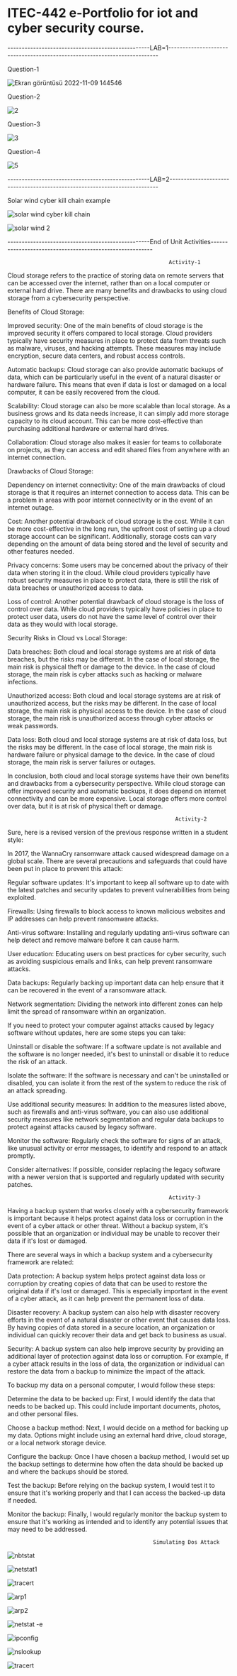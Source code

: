 # ITEC-442 e-Portfolio for iot and cyber security course.
--------------------------------------------------LAB=1--------------------------------------------------------------------------

Question-1

![Ekran görüntüsü 2022-11-09 144546](https://user-images.githubusercontent.com/96496988/200847019-9bf7fc4a-af80-493a-ac0d-f360fb228296.png)

Question-2

![2](https://user-images.githubusercontent.com/96496988/200847999-e4d6fd16-5a8f-41c5-bf3e-65212d755259.png)


Question-3

![3](https://user-images.githubusercontent.com/96496988/200848054-e599b197-1962-49ae-8b81-0c787ca0af69.png)

Question-4 

![5](https://user-images.githubusercontent.com/96496988/200848122-f45b3ef4-b895-4838-907e-28b9dcb99cd6.png)


--------------------------------------------------LAB=2--------------------------------------------------------------------------

Solar wind cyber kill chain example 

![solar wind cyber kill chain](https://user-images.githubusercontent.com/96496988/208735170-cf88799c-310c-49c8-ba6d-745c7f46b1ca.png)

![solar wind 2](https://user-images.githubusercontent.com/96496988/208735221-10eef8a3-ccec-4561-a9ed-a03f8110e53d.png)

--------------------------------------------------End of Unit Activities---------------------------------------------------------

                                                       Activity-1

Cloud storage refers to the practice of storing data on remote servers that can be accessed over the internet, rather than on a local computer or external hard drive. There are many benefits and drawbacks to using cloud storage from a cybersecurity perspective.

Benefits of Cloud Storage:

Improved security: One of the main benefits of cloud storage is the improved security it offers compared to local storage. Cloud providers typically have security measures in place to protect data from threats such as malware, viruses, and hacking attempts. These measures may include encryption, secure data centers, and robust access controls.

Automatic backups: Cloud storage can also provide automatic backups of data, which can be particularly useful in the event of a natural disaster or hardware failure. This means that even if data is lost or damaged on a local computer, it can be easily recovered from the cloud.

Scalability: Cloud storage can also be more scalable than local storage. As a business grows and its data needs increase, it can simply add more storage capacity to its cloud account. This can be more cost-effective than purchasing additional hardware or external hard drives.

Collaboration: Cloud storage also makes it easier for teams to collaborate on projects, as they can access and edit shared files from anywhere with an internet connection.

Drawbacks of Cloud Storage:

Dependency on internet connectivity: One of the main drawbacks of cloud storage is that it requires an internet connection to access data. This can be a problem in areas with poor internet connectivity or in the event of an internet outage.

Cost: Another potential drawback of cloud storage is the cost. While it can be more cost-effective in the long run, the upfront cost of setting up a cloud storage account can be significant. Additionally, storage costs can vary depending on the amount of data being stored and the level of security and other features needed.

Privacy concerns: Some users may be concerned about the privacy of their data when storing it in the cloud. While cloud providers typically have robust security measures in place to protect data, there is still the risk of data breaches or unauthorized access to data.

Loss of control: Another potential drawback of cloud storage is the loss of control over data. While cloud providers typically have policies in place to protect user data, users do not have the same level of control over their data as they would with local storage.

Security Risks in Cloud vs Local Storage:

Data breaches: Both cloud and local storage systems are at risk of data breaches, but the risks may be different. In the case of local storage, the main risk is physical theft or damage to the device. In the case of cloud storage, the main risk is cyber attacks such as hacking or malware infections.

Unauthorized access: Both cloud and local storage systems are at risk of unauthorized access, but the risks may be different. In the case of local storage, the main risk is physical access to the device. In the case of cloud storage, the main risk is unauthorized access through cyber attacks or weak passwords.

Data loss: Both cloud and local storage systems are at risk of data loss, but the risks may be different. In the case of local storage, the main risk is hardware failure or physical damage to the device. In the case of cloud storage, the main risk is server failures or outages.

In conclusion, both cloud and local storage systems have their own benefits and drawbacks from a cybersecurity perspective. While cloud storage can offer improved security and automatic backups, it does depend on internet connectivity and can be more expensive. Local storage offers more control over data, but it is at risk of physical theft or damage.

                                                         Activity-2

Sure, here is a revised version of the previous response written in a student style:

In 2017, the WannaCry ransomware attack caused widespread damage on a global scale. There are several precautions and safeguards that could have been put in place to prevent this attack:

Regular software updates: It's important to keep all software up to date with the latest patches and security updates to prevent vulnerabilities from being exploited.

Firewalls: Using firewalls to block access to known malicious websites and IP addresses can help prevent ransomware attacks.

Anti-virus software: Installing and regularly updating anti-virus software can help detect and remove malware before it can cause harm.

User education: Educating users on best practices for cyber security, such as avoiding suspicious emails and links, can help prevent ransomware attacks.

Data backups: Regularly backing up important data can help ensure that it can be recovered in the event of a ransomware attack.

Network segmentation: Dividing the network into different zones can help limit the spread of ransomware within an organization.

If you need to protect your computer against attacks caused by legacy software without updates, here are some steps you can take:

Uninstall or disable the software: If a software update is not available and the software is no longer needed, it's best to uninstall or disable it to reduce the risk of an attack.

Isolate the software: If the software is necessary and can't be uninstalled or disabled, you can isolate it from the rest of the system to reduce the risk of an attack spreading.

Use additional security measures: In addition to the measures listed above, such as firewalls and anti-virus software, you can also use additional security measures like network segmentation and regular data backups to protect against attacks caused by legacy software.

Monitor the software: Regularly check the software for signs of an attack, like unusual activity or error messages, to identify and respond to an attack promptly.

Consider alternatives: If possible, consider replacing the legacy software with a newer version that is supported and regularly updated with security patches.

                                                       Activity-3
                                                       
Having a backup system that works closely with a cybersecurity framework is important because it helps protect against data loss or corruption in the event of a cyber attack or other threat. Without a backup system, it's possible that an organization or individual may be unable to recover their data if it's lost or damaged.

There are several ways in which a backup system and a cybersecurity framework are related:

Data protection: A backup system helps protect against data loss or corruption by creating copies of data that can be used to restore the original data if it's lost or damaged. This is especially important in the event of a cyber attack, as it can help prevent the permanent loss of data.

Disaster recovery: A backup system can also help with disaster recovery efforts in the event of a natural disaster or other event that causes data loss. By having copies of data stored in a secure location, an organization or individual can quickly recover their data and get back to business as usual.

Security: A backup system can also help improve security by providing an additional layer of protection against data loss or corruption. For example, if a cyber attack results in the loss of data, the organization or individual can restore the data from a backup to minimize the impact of the attack.

To backup my data on a personal computer, I would follow these steps:

Determine the data to be backed up: First, I would identify the data that needs to be backed up. This could include important documents, photos, and other personal files.

Choose a backup method: Next, I would decide on a method for backing up my data. Options might include using an external hard drive, cloud storage, or a local network storage device.

Configure the backup: Once I have chosen a backup method, I would set up the backup settings to determine how often the data should be backed up and where the backups should be stored.

Test the backup: Before relying on the backup system, I would test it to ensure that it's working properly and that I can access the backed-up data if needed.

Monitor the backup: Finally, I would regularly monitor the backup system to ensure that it's working as intended and to identify any potential issues that may need to be addressed.                                                       

                                                  Simulating Dos Attack
                                                  
![nbtstat](https://user-images.githubusercontent.com/96496988/208742335-289a9c9b-fe97-4d18-9c42-66ce0c88e584.png)

![netstat1](https://user-images.githubusercontent.com/96496988/208742417-55230557-510e-4234-bafa-ca7ace0fff80.png)

![tracert](https://user-images.githubusercontent.com/96496988/208742455-cc59c65d-8764-47de-bb7a-544e788d2cff.png)

![arp1](https://user-images.githubusercontent.com/96496988/208742518-0cbd5d59-b191-4067-b520-cbd4860c1a37.png)

![arp2](https://user-images.githubusercontent.com/96496988/208742552-ebce74a5-b3c1-4ea5-88af-ca1898e7f848.png)

![netstat -e](https://user-images.githubusercontent.com/96496988/208742597-2f689b53-ef9a-4f74-b235-3fcff34602f5.png)

![ipconfig](https://user-images.githubusercontent.com/96496988/208742653-d35a64d3-0da4-4ed1-8d5a-3f6fe395a83a.png)

![nslookup](https://user-images.githubusercontent.com/96496988/208742748-5bd892fc-0d67-42c4-9f8b-3f402b12f52c.png)

![tracert](https://user-images.githubusercontent.com/96496988/208742779-4c3f311b-8fb6-4eb6-8fa4-208fe290e6d8.png)



                                         
